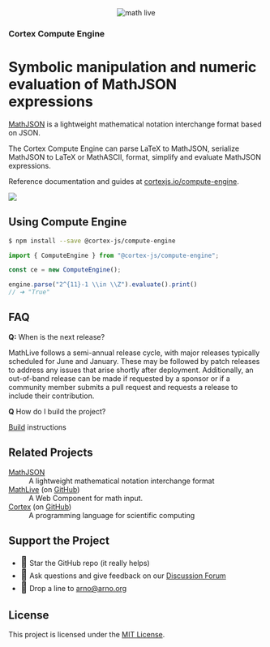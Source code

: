 <div align="center">
    <img alt="math live" src="assets/compute-engine.jpg?raw=true"/>
</div>

<h3><strong>Cortex Compute Engine</strong></h3>
<h1>Symbolic manipulation and numeric evaluation of MathJSON expressions</h1>

[MathJSON](https://cortexjs.io/math-json/) is a lightweight mathematical
notation interchange format based on JSON.

The Cortex Compute Engine can parse LaTeX to MathJSON, serialize MathJSON to
LaTeX or MathASCII, format, simplify and evaluate MathJSON expressions.

Reference documentation and guides at
[cortexjs.io/compute-engine](https://cortexjs.io/compute-engine/).

[![](https://dcbadge.vercel.app/api/server/yhmvVeJ4Hd)](https://discord.gg/yhmvVeJ4Hd)

## Using Compute Engine

```bash
$ npm install --save @cortex-js/compute-engine
```

```js
import { ComputeEngine } from "@cortex-js/compute-engine";

const ce = new ComputeEngine();

engine.parse("2^{11}-1 \\in \\Z").evaluate().print()
// ➔ "True"
```

## FAQ

**Q:** When is the next release?

MathLive follows a semi-annual release cycle, with major releases typically
scheduled for June and January. These may be followed by patch releases to
address any issues that arise shortly after deployment. Additionally, an
out-of-band release can be made if requested by a sponsor or if a community
member submits a pull request and requests a release to include their
contribution.

**Q** How do I build the project?

[Build](BUILD.md) instructions

## Related Projects

<dl>
  <dt><a href="https://cortexjs.io/math-json/">MathJSON</a></dt>
  <dd>A lightweight mathematical notation interchange format</dd>  
  <dt><a href="https://cortexjs.io/mathlive">MathLive</a> (on <a href="https://github.com/arnog/mathlive">GitHub</a>)</dt>
  <dd>A Web Component for math input.</dd>  
  <dt><a href="https://cortexjs.io/cortex">Cortex</a> (on <a href="https://github.com/cortex-js/compute-engine/tree/master/src/cortex">GitHub</a>)</dt>
  <dd>A programming language for scientific computing</dd>  
</dl>

## Support the Project

- <span style='font-size:1.5em'>🌟</span> Star the GitHub repo (it really helps)
- <span style='font-size:1.5em'>💬</span> Ask questions and give feedback on our
  [Discussion Forum](https://cortexjs.io/forum/)
- <span style='font-size:1.5em'>📨</span> Drop a line to arno@arno.org

## License

This project is licensed under the [MIT License](LICENSE).
